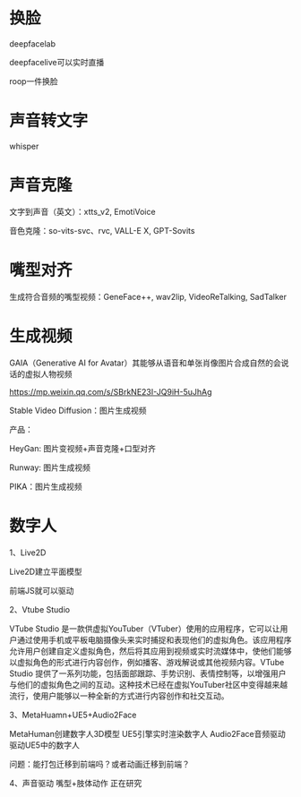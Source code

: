 # 换脸

deepfacelab

deepfacelive可以实时直播

roop一件换脸

# 声音转文字

whisper

# 声音克隆

文字到声音（英文）：xtts_v2, EmotiVoice

音色克隆：so-vits-svc、rvc, VALL-E X, GPT-Sovits

# 嘴型对齐

生成符合音频的嘴型视频：GeneFace++, wav2lip, VideoReTalking, SadTalker

# 生成视频

GAIA（Generative AI for Avatar）其能够从语音和单张肖像图片合成自然的会说话的虚拟人物视频

https://mp.weixin.qq.com/s/SBrkNE23I-JQ9iH-5uJhAg

Stable Video Diffusion：图片生成视频

产品：

HeyGan: 图片变视频+声音克隆+口型对齐

Runway: 图片生成视频

PIKA：图片生成视频



# 数字人

1、Live2D

Live2D建立平面模型

前端JS就可以驱动



2、Vtube Studio

VTube Studio 是一款供虚拟YouTuber（VTuber）使用的应用程序，它可以让用户通过使用手机或平板电脑摄像头来实时捕捉和表现他们的虚拟角色。该应用程序允许用户创建自定义虚拟角色，然后将其应用到视频或实时流媒体中，使他们能够以虚拟角色的形式进行内容创作，例如播客、游戏解说或其他视频内容。VTube Studio 提供了一系列功能，包括面部跟踪、手势识别、表情控制等，以增强用户与他们的虚拟角色之间的互动。这种技术已经在虚拟YouTuber社区中变得越来越流行，使用户能够以一种全新的方式进行内容创作和社交互动。



3、MetaHuamn+UE5+Audio2Face

MetaHuman创建数字人3D模型
UE5引擎实时渲染数字人
Audio2Face音频驱动驱动UE5中的数字人

问题：能打包迁移到前端吗？或者动画迁移到前端？



4、声音驱动 嘴型+肢体动作 正在研究